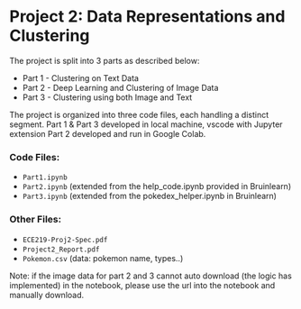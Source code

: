 # Project 2: Data Representations and Clustering

The project is split into 3 parts as described below:

- Part 1 - Clustering on Text Data
- Part 2 - Deep Learning and Clustering of Image Data
- Part 3 - Clustering using both Image and Text

The project is organized into three code files, each handling a distinct segment.
Part 1 & Part 3 developed in local machine, vscode with Jupyter extension
Part 2 developed and run in Google Colab.

### Code Files:

- `Part1.ipynb`
- `Part2.ipynb` (extended from the help_code.ipynb provided in Bruinlearn)
- `Part3.ipynb` (extended from the pokedex_helper.ipynb in Bruinlearn)

### Other Files:

- `ECE219-Proj2-Spec.pdf`
- `Project2_Report.pdf`
- `Pokemon.csv` (data: pokemon name, types..)

Note: if the image data for part 2 and 3 cannot auto download (the logic has implemented) in the notebook, please use the url into the notebook and manually download.
